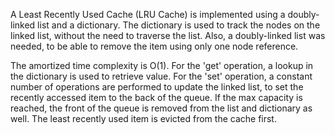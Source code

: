 A Least Recently Used Cache (LRU Cache) is implemented using a doubly-linked list and a dictionary.
The dictionary is used to track the nodes on the linked list, without the need to traverse the list.
Also, a doubly-linked list was needed, to be able to remove the item using only one node reference.

The amortized time complexity is O(1).
For the 'get' operation, a lookup in the dictionary is used to retrieve value.
For the 'set' operation, a constant number of operations are performed to update the linked list, to set the recently accessed item to the back of the queue. If the max capacity is reached, the front of the queue is removed from the list and dictionary as well. The least recently used item is evicted from the cache first.
